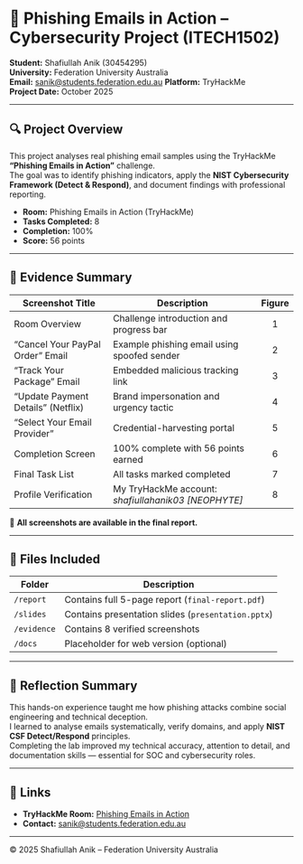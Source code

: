 # 🧠 Phishing Emails in Action – Cybersecurity Project (ITECH1502)

**Student:** Shafiullah Anik (30454295)  
**University:** Federation University Australia  
**Email:** sanik@students.federation.edu.au
**Platform:** TryHackMe  
**Project Date:** October 2025  

---

## 🔍 Project Overview
This project analyses real phishing email samples using the TryHackMe **“Phishing Emails in Action”** challenge.  
The goal was to identify phishing indicators, apply the **NIST Cybersecurity Framework (Detect & Respond)**, and document findings with professional reporting.

- **Room:** Phishing Emails in Action (TryHackMe)  
- **Tasks Completed:** 8  
- **Completion:** 100%  
- **Score:** 56 points  

---

## 🧪 Evidence Summary

| Screenshot Title | Description | Figure |
|------------------|-------------|:--:|
| Room Overview | Challenge introduction and progress bar | 1 |
| “Cancel Your PayPal Order” Email | Example phishing email using spoofed sender | 2 |
| “Track Your Package” Email | Embedded malicious tracking link | 3 |
| “Update Payment Details” (Netflix) | Brand impersonation and urgency tactic | 4 |
| “Select Your Email Provider” | Credential-harvesting portal | 5 |
| Completion Screen | 100% complete with 56 points earned | 6 |
| Final Task List | All tasks marked completed | 7 |
| Profile Verification | My TryHackMe account: *shafiullahanik03 [NEOPHYTE]* | 8 |

📂 **All screenshots are available in the final report.**

---

## 📘 Files Included

| Folder | Description |
|--------|-------------|
| `/report` | Contains full 5-page report (`final-report.pdf`) |
| `/slides` | Contains presentation slides (`presentation.pptx`) |
| `/evidence` | Contains 8 verified screenshots |
| `/docs` | Placeholder for web version (optional) |

---

## 🧠 Reflection Summary
This hands-on experience taught me how phishing attacks combine social engineering and technical deception.  
I learned to analyse emails systematically, verify domains, and apply **NIST CSF Detect/Respond** principles.  
Completing the lab improved my technical accuracy, attention to detail, and documentation skills — essential for SOC and cybersecurity roles.

---

## 🔗 Links
- **TryHackMe Room:** [Phishing Emails in Action](https://tryhackme.com)  
- **Contact:** sanik@students.federation.edu.au 

---

© 2025 Shafiullah Anik – Federation University Australia
